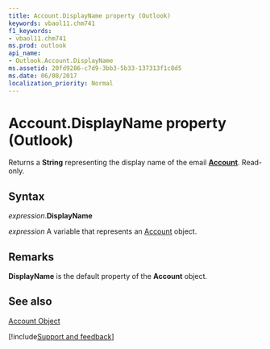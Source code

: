 ```yaml
---
title: Account.DisplayName property (Outlook)
keywords: vbaol11.chm741
f1_keywords:
- vbaol11.chm741
ms.prod: outlook
api_name:
- Outlook.Account.DisplayName
ms.assetid: 20fd9286-c7d9-3bb3-5b33-137313f1c8d5
ms.date: 06/08/2017
localization_priority: Normal
---
```



# Account.DisplayName property (Outlook)

Returns a **String** representing the display name of the email **[Account](Outlook.Account.md)**. Read-only.


## Syntax

_expression_.**DisplayName**

_expression_ A variable that represents an [Account](Outlook.Account.md) object.


## Remarks

 **DisplayName** is the default property of the **Account** object.


## See also


[Account Object](Outlook.Account.md)

[!include[Support and feedback](~/includes/feedback-boilerplate.md)]